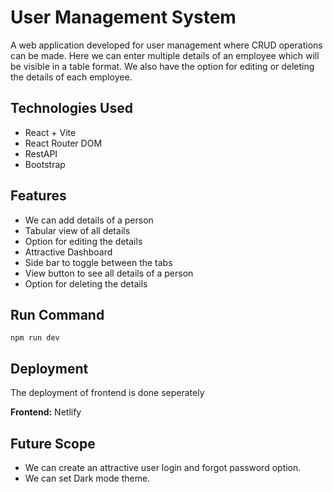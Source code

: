 
# User Management System

A web application developed for user management where CRUD operations can be made. Here we can enter multiple details of an employee which will be visible in a table format. We also have the option for editing or deleting the details of each employee.


## Technologies Used
- React + Vite
- React Router DOM
- RestAPI
- Bootstrap
## Features

- We can add details of a person
- Tabular view of all details
- Option for editing the details
- Attractive Dashboard 
- Side bar to toggle between the tabs
- View button to see all details of a person
- Option for deleting the details


## Run Command
` npm run dev `
## Deployment

The deployment of frontend is done seperately

**Frontend:** Netlify




## Future Scope
- We can create an attractive user login and forgot password option.
- We can set Dark mode theme.